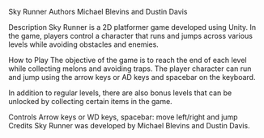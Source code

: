 Sky Runner
Authors
Michael Blevins and Dustin Davis

Description
Sky Runner is a 2D platformer game developed using Unity. In the game, players control a character that runs and jumps across various levels while avoiding obstacles and enemies.

How to Play
The objective of the game is to reach the end of each level while collecting melons and avoiding traps. The player character can run and jump using the arrow keys or AD keys and spacebar on the keyboard.

In addition to regular levels, there are also bonus levels that can be unlocked by collecting certain items in the game.

Controls
Arrow keys or WD keys, spacebar: move left/right and jump
Credits
Sky Runner was developed by Michael Blevins and Dustin Davis.
